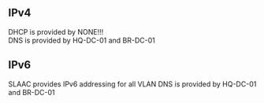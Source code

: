 ## IPv4
DHCP is provided by NONE!!!  
DNS is provided by HQ-DC-01 and BR-DC-01
## IPv6
SLAAC provides IPv6 addressing for all VLAN
DNS is provided by HQ-DC-01 and BR-DC-01